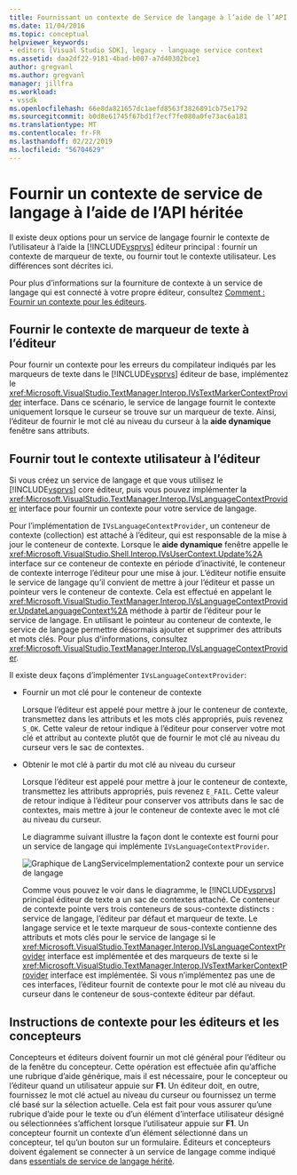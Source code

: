 ```yaml
---
title: Fournissant un contexte de Service de langage à l’aide de l’API héritée | Microsoft Docs
ms.date: 11/04/2016
ms.topic: conceptual
helpviewer_keywords:
- editors [Visual Studio SDK], legacy - language service context
ms.assetid: daa2df22-9181-4bad-b007-a7d40302bce1
author: gregvanl
ms.author: gregvanl
manager: jillfra
ms.workload:
- vssdk
ms.openlocfilehash: 66e8da821657dc1aefd8563f3826891cb75e1792
ms.sourcegitcommit: b0d8e61745f67bd1f7ecf7fe080a0fe73ac6a181
ms.translationtype: MT
ms.contentlocale: fr-FR
ms.lasthandoff: 02/22/2019
ms.locfileid: "56704629"
---
```

# <a name="provide-a-language-service-context-by-using-the-legacy-api"></a>Fournir un contexte de service de langage à l’aide de l’API héritée
Il existe deux options pour un service de langage fournir le contexte de l’utilisateur à l’aide la [!INCLUDE[vsprvs](../code-quality/includes/vsprvs_md.md)] éditeur principal : fournir un contexte de marqueur de texte, ou fournir tout le contexte utilisateur. Les différences sont décrites ici.

 Pour plus d’informations sur la fourniture de contexte à un service de langage qui est connecté à votre propre éditeur, consultez [Comment : Fournir un contexte pour les éditeurs](../extensibility/how-to-provide-context-for-editors.md).

## <a name="provide-text-marker-context-to-the-editor"></a>Fournir le contexte de marqueur de texte à l’éditeur
 Pour fournir un contexte pour les erreurs du compilateur indiqués par les marqueurs de texte dans le [!INCLUDE[vsprvs](../code-quality/includes/vsprvs_md.md)] éditeur de base, implémentez le <xref:Microsoft.VisualStudio.TextManager.Interop.IVsTextMarkerContextProvider> interface. Dans ce scénario, le service de langage fournit le contexte uniquement lorsque le curseur se trouve sur un marqueur de texte. Ainsi, l’éditeur de fournir le mot clé au niveau du curseur à la **aide dynamique** fenêtre sans attributs.

## <a name="provide-all-user-context-to-the-editor"></a>Fournir tout le contexte utilisateur à l’éditeur
 Si vous créez un service de langage et que vous utilisez le [!INCLUDE[vsprvs](../code-quality/includes/vsprvs_md.md)] core éditeur, puis vous pouvez implémenter la <xref:Microsoft.VisualStudio.TextManager.Interop.IVsLanguageContextProvider> interface pour fournir un contexte pour votre service de langage.

 Pour l’implémentation de `IVsLanguageContextProvider`, un conteneur de contexte (collection) est attaché à l’éditeur, qui est responsable de la mise à jour le conteneur de contexte. Lorsque le **aide dynamique** fenêtre appelle le <xref:Microsoft.VisualStudio.Shell.Interop.IVsUserContext.Update%2A> interface sur ce conteneur de contexte en période d’inactivité, le conteneur de contexte interroge l’éditeur pour une mise à jour. L’éditeur notifie ensuite le service de langage qu’il convient de mettre à jour l’éditeur et passe un pointeur vers le conteneur de contexte. Cela est effectué en appelant le <xref:Microsoft.VisualStudio.TextManager.Interop.IVsLanguageContextProvider.UpdateLanguageContext%2A> méthode à partir de l’éditeur pour le service de langage. En utilisant le pointeur au conteneur de contexte, le service de langage permettre désormais ajouter et supprimer des attributs et mots clés. Pour plus d'informations, consultez <xref:Microsoft.VisualStudio.TextManager.Interop.IVsLanguageContextProvider>.

 Il existe deux façons d’implémenter `IVsLanguageContextProvider`:

- Fournir un mot clé pour le conteneur de contexte

   Lorsque l’éditeur est appelé pour mettre à jour le conteneur de contexte, transmettez dans les attributs et les mots clés appropriés, puis revenez `S_OK`. Cette valeur de retour indique à l’éditeur pour conserver votre mot clé et attribut au contexte plutôt que de fournir le mot clé au niveau du curseur vers le sac de contextes.

- Obtenir le mot clé à partir du mot clé au niveau du curseur

   Lorsque l’éditeur est appelé pour mettre à jour le conteneur de contexte, transmettez les attributs appropriés, puis revenez `E_FAIL`. Cette valeur de retour indique à l’éditeur pour conserver vos attributs dans le sac de contextes, mais mettre à jour le conteneur de contexte avec le mot clé au niveau du curseur.

  Le diagramme suivant illustre la façon dont le contexte est fourni pour un service de langage qui implémente `IVsLanguageContextProvider`.

  ![Graphique de LangServiceImplementation2](../extensibility/media/vslanguageservice2.gif "vsLanguageService2") contexte pour un service de langage

  Comme vous pouvez le voir dans le diagramme, le [!INCLUDE[vsprvs](../code-quality/includes/vsprvs_md.md)] principal éditeur de texte a un sac de contextes attaché. Ce conteneur de contexte pointe vers trois conteneurs de sous-contexte distincts : service de langage, l’éditeur par défaut et marqueur de texte. Le langage service et le texte marqueur de sous-contexte contienne des attributs et mots clés pour le service de langage si le <xref:Microsoft.VisualStudio.TextManager.Interop.IVsLanguageContextProvider> interface est implémentée et des marqueurs de texte si le <xref:Microsoft.VisualStudio.TextManager.Interop.IVsTextMarkerContextProvider> interface est implémentée. Si vous n’implémentez pas une de ces interfaces, l’éditeur fournit de contexte pour le mot clé au niveau du curseur dans le conteneur de sous-contexte éditeur par défaut.

## <a name="context-guidelines-for-editors-and-designers"></a>Instructions de contexte pour les éditeurs et les concepteurs
 Concepteurs et éditeurs doivent fournir un mot clé général pour l’éditeur ou de la fenêtre du concepteur. Cette opération est effectuée afin qu’affiche une rubrique d’aide générique, mais il est nécessaire, pour le concepteur ou l’éditeur quand un utilisateur appuie sur **F1**. Un éditeur doit, en outre, fournissez le mot clé actuel au niveau du curseur ou fournissez un terme clé basé sur la sélection actuelle. Cela est fait pour vous assurer qu’une rubrique d’aide pour le texte ou d’un élément d’interface utilisateur désigné ou sélectionnées s’affichent lorsque l’utilisateur appuie sur **F1**. Un concepteur fournit un contexte d’un élément sélectionné dans un concepteur, tel qu’un bouton sur un formulaire. Éditeurs et concepteurs doivent également se connecter à un service de langage comme indiqué dans [essentials de service de langage hérité](../extensibility/internals/legacy-language-service-essentials.md).